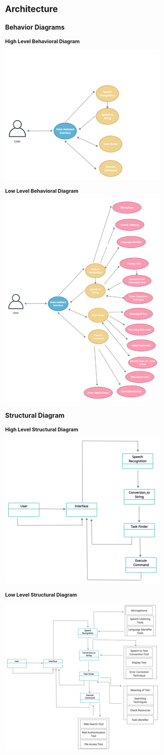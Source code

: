 
# Architecture


## Behavior Diagrams

### High Level Behavioral Diagram
![High Level Use Case Diagram](https://github.com/Ashwani008/LTTS_Mini_Project/blob/main/2.Architecture/Behavioural%20Diagram/High%20Level%20Behavioral%20Diagram.png)


### Low Level Behavioral Diagram
![Low Level Use Case Diagram](https://github.com/Ashwani008/LTTS_Mini_Project/blob/main/2.Architecture/Behavioural%20Diagram/Low%20Level%20Behavioral%20Diagram.png)

## Structural Diagram

### High Level Structural Diagram
![High Level Structural Diagram](https://github.com/Ashwani008/LTTS_Mini_Project/blob/main/2.Architecture/Structure%20Diagram/High%20Level%20Structural%20Diagram.png)


### Low Level Structural Diagram
![Low Level Structural Diagram](https://github.com/Ashwani008/LTTS_Mini_Project/blob/main/2.Architecture/Structure%20Diagram/Low%20Level%20Structural%20Diagram.png)
